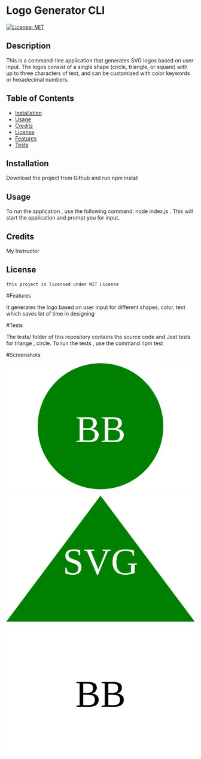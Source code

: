 # Logo Generator CLI
  [![License: MIT](https://img.shields.io/badge/License-MIT-yellow.svg)](https://opensource.org/licenses/MIT)

  ## Description
  
  This is a command-line application that generates SVG logos based on user input. The logos consist of a single shape (circle, triangle, or square) with up to three characters of text, and can be customized with color keywords or hexadecimal numbers.

  ## Table of Contents
   
  - [Installation](#installation)
  - [Usage](#usage)
  - [Credits](#credits)
  - [License](#license)
  - [Features](#features)
  - [Tests](#tests)
  

  ## Installation

  Download the project from Github and run npm install

  ## Usage

  To run the application , use the following command: node index.js . This will start the application and prompt you for input.

  ## Credits

  My Instructor

  ## License 
    this project is licensed under MIT License

  #Features
   
  It generates the logo based on user input for different shapes, color, text which saves lot of time in  designing 

  #Tests

  The tests/ folder of this repository contains the source code and Jest tests for triange , circle. To run the tests , use the command npm test

  #Screenshots

  ![image](https://github.com/bbandhu/SVG-Logo-Maker/blob/main/examples/circle.svg)
  
  ![image](https://github.com/bbandhu/SVG-Logo-Maker/blob/main/examples/triangle.svg)

  ![image](https://github.com/bbandhu/SVG-Logo-Maker/blob/main/examples/rectangle.svg)






